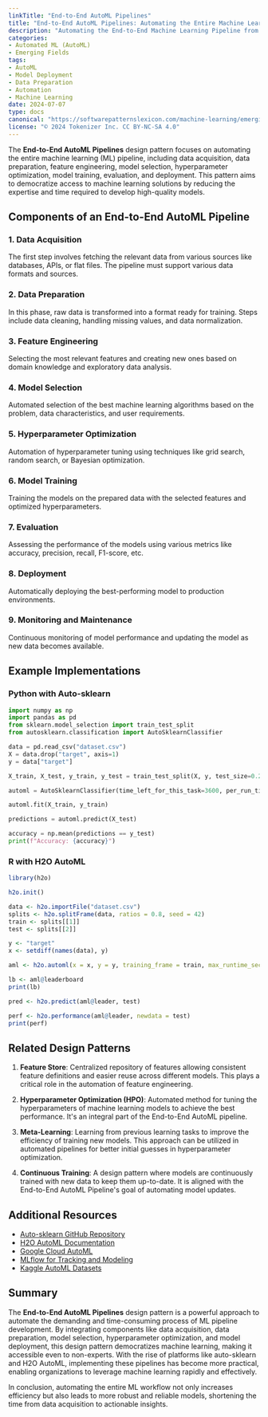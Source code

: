 ```yaml
---
linkTitle: "End-to-End AutoML Pipelines"
title: "End-to-End AutoML Pipelines: Automating the Entire Machine Learning Pipeline"
description: "Automating the End-to-End Machine Learning Pipeline from Data Preparation to Model Deployment"
categories:
- Automated ML (AutoML)
- Emerging Fields
tags:
- AutoML
- Model Deployment
- Data Preparation
- Automation
- Machine Learning
date: 2024-07-07
type: docs
canonical: "https://softwarepatternslexicon.com/machine-learning/emerging-fields/automated-ml-(automl)/end-to-end-automl-pipelines"
license: "© 2024 Tokenizer Inc. CC BY-NC-SA 4.0"
---
```



The **End-to-End AutoML Pipelines** design pattern focuses on automating the entire machine learning (ML) pipeline, including data acquisition, data preparation, feature engineering, model selection, hyperparameter optimization, model training, evaluation, and deployment. This pattern aims to democratize access to machine learning solutions by reducing the expertise and time required to develop high-quality models.

## Components of an End-to-End AutoML Pipeline

### 1. Data Acquisition
The first step involves fetching the relevant data from various sources like databases, APIs, or flat files. The pipeline must support various data formats and sources.

### 2. Data Preparation
In this phase, raw data is transformed into a format ready for training. Steps include data cleaning, handling missing values, and data normalization.

### 3. Feature Engineering
Selecting the most relevant features and creating new ones based on domain knowledge and exploratory data analysis.

### 4. Model Selection
Automated selection of the best machine learning algorithms based on the problem, data characteristics, and user requirements.

### 5. Hyperparameter Optimization
Automation of hyperparameter tuning using techniques like grid search, random search, or Bayesian optimization.

### 6. Model Training
Training the models on the prepared data with the selected features and optimized hyperparameters.

### 7. Evaluation
Assessing the performance of the models using various metrics like accuracy, precision, recall, F1-score, etc.

### 8. Deployment
Automatically deploying the best-performing model to production environments.

### 9. Monitoring and Maintenance
Continuous monitoring of model performance and updating the model as new data becomes available.

## Example Implementations

### Python with Auto-sklearn

```python
import numpy as np
import pandas as pd
from sklearn.model_selection import train_test_split
from autosklearn.classification import AutoSklearnClassifier

data = pd.read_csv("dataset.csv")
X = data.drop("target", axis=1)
y = data["target"]

X_train, X_test, y_train, y_test = train_test_split(X, y, test_size=0.2, random_state=42)

automl = AutoSklearnClassifier(time_left_for_this_task=3600, per_run_time_limit=300)

automl.fit(X_train, y_train)

predictions = automl.predict(X_test)

accuracy = np.mean(predictions == y_test)
print(f"Accuracy: {accuracy}")
```

### R with H2O AutoML

```R
library(h2o)

h2o.init()

data <- h2o.importFile("dataset.csv")
splits <- h2o.splitFrame(data, ratios = 0.8, seed = 42)
train <- splits[[1]]
test <- splits[[2]]

y <- "target"
x <- setdiff(names(data), y)

aml <- h2o.automl(x = x, y = y, training_frame = train, max_runtime_secs = 3600)

lb <- aml@leaderboard
print(lb)

pred <- h2o.predict(aml@leader, test)

perf <- h2o.performance(aml@leader, newdata = test)
print(perf)
```

## Related Design Patterns

1. **Feature Store**: Centralized repository of features allowing consistent feature definitions and easier reuse across different models. This plays a critical role in the automation of feature engineering.

2. **Hyperparameter Optimization (HPO)**: Automated method for tuning the hyperparameters of machine learning models to achieve the best performance. It's an integral part of the End-to-End AutoML pipeline.

3. **Meta-Learning**: Learning from previous learning tasks to improve the efficiency of training new models. This approach can be utilized in automated pipelines for better initial guesses in hyperparameter optimization.

4. **Continuous Training**: A design pattern where models are continuously trained with new data to keep them up-to-date. It is aligned with the End-to-End AutoML Pipeline's goal of automating model updates.

## Additional Resources

- [Auto-sklearn GitHub Repository](https://github.com/automl/auto-sklearn)
- [H2O AutoML Documentation](https://docs.h2o.ai/h2o/latest-stable/h2o-docs/automl.html)
- [Google Cloud AutoML](https://cloud.google.com/automl)
- [MLflow for Tracking and Modeling](https://mlflow.org/)
- [Kaggle AutoML Datasets](https://www.kaggle.com)

## Summary

The **End-to-End AutoML Pipelines** design pattern is a powerful approach to automate the demanding and time-consuming process of ML pipeline development. By integrating components like data acquisition, data preparation, model selection, hyperparameter optimization, and model deployment, this design pattern democratizes machine learning, making it accessible even to non-experts. With the rise of platforms like auto-sklearn and H2O AutoML, implementing these pipelines has become more practical, enabling organizations to leverage machine learning rapidly and effectively.

In conclusion, automating the entire ML workflow not only increases efficiency but also leads to more robust and reliable models, shortening the time from data acquisition to actionable insights.
